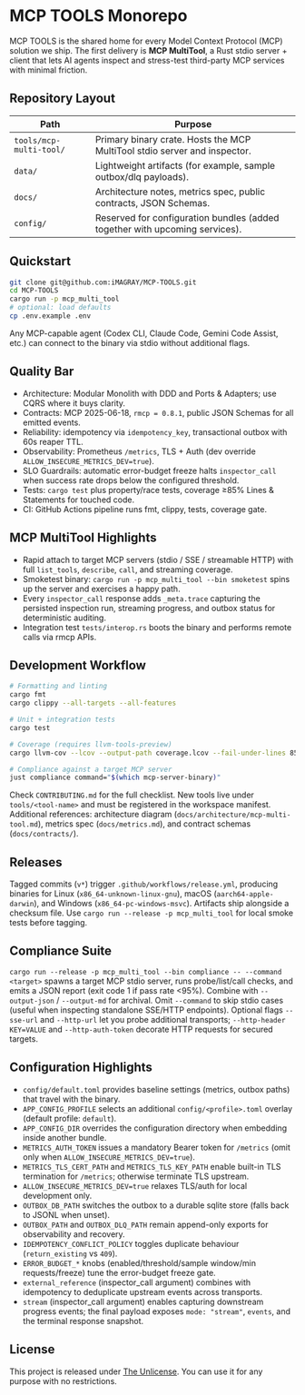 # MCP TOOLS Monorepo

MCP TOOLS is the shared home for every Model Context Protocol (MCP) solution we ship. The first delivery is **MCP MultiTool**, a Rust stdio server + client that lets AI agents inspect and stress-test third-party MCP services with minimal friction.

## Repository Layout

| Path | Purpose |
| --- | --- |
| `tools/mcp-multi-tool/` | Primary binary crate. Hosts the MCP MultiTool stdio server and inspector. |
| `data/` | Lightweight artifacts (for example, sample outbox/dlq payloads). |
| `docs/` | Architecture notes, metrics spec, public contracts, JSON Schemas. |
| `config/` | Reserved for configuration bundles (added together with upcoming services). |

## Quickstart

```bash
git clone git@github.com:iMAGRAY/MCP-TOOLS.git
cd MCP-TOOLS
cargo run -p mcp_multi_tool
# optional: load defaults
cp .env.example .env
```

Any MCP-capable agent (Codex CLI, Claude Code, Gemini Code Assist, etc.) can connect to the binary via stdio without additional flags.

## Quality Bar

- Architecture: Modular Monolith with DDD and Ports & Adapters; use CQRS where it buys clarity.
- Contracts: MCP 2025-06-18, `rmcp = 0.8.1`, public JSON Schemas for all emitted events.
- Reliability: idempotency via `idempotency_key`, transactional outbox with 60s reaper TTL.
- Observability: Prometheus `/metrics`, TLS + Auth (dev override `ALLOW_INSECURE_METRICS_DEV=true`).
- SLO Guardrails: automatic error-budget freeze halts `inspector_call` when success rate drops below the configured threshold.
- Tests: `cargo test` plus property/race tests, coverage ≥85% Lines & Statements for touched code.
- CI: GitHub Actions pipeline runs fmt, clippy, tests, coverage gate.

## MCP MultiTool Highlights

- Rapid attach to target MCP servers (stdio / SSE / streamable HTTP) with full `list_tools`, `describe`, `call`, and streaming coverage.
- Smoketest binary: `cargo run -p mcp_multi_tool --bin smoketest` spins up the server and exercises a happy path.
- Every `inspector_call` response adds `_meta.trace` capturing the persisted inspection run, streaming progress, and outbox status for deterministic auditing.
- Integration test `tests/interop.rs` boots the binary and performs remote calls via rmcp APIs.

## Development Workflow

```bash
# Formatting and linting
cargo fmt
cargo clippy --all-targets --all-features

# Unit + integration tests
cargo test

# Coverage (requires llvm-tools-preview)
cargo llvm-cov --lcov --output-path coverage.lcov --fail-under-lines 85

# Compliance against a target MCP server
just compliance command="$(which mcp-server-binary)"
```

Check `CONTRIBUTING.md` for the full checklist. New tools live under `tools/<tool-name>` and must be registered in the workspace manifest. Additional references: architecture diagram (`docs/architecture/mcp-multi-tool.md`), metrics spec (`docs/metrics.md`), and contract schemas (`docs/contracts/`).

## Releases

Tagged commits (`v*`) trigger `.github/workflows/release.yml`, producing binaries for Linux (`x86_64-unknown-linux-gnu`), macOS (`aarch64-apple-darwin`), and Windows (`x86_64-pc-windows-msvc`). Artifacts ship alongside a checksum file. Use `cargo run --release -p mcp_multi_tool` for local smoke tests before tagging.

## Compliance Suite

`cargo run --release -p mcp_multi_tool --bin compliance -- --command <target>` spawns a target MCP stdio server, runs probe/list/call checks, and emits a JSON report (exit code 1 if pass rate <95%). Combine with `--output-json` / `--output-md` for archival. Omit `--command` to skip stdio cases (useful when inspecting standalone SSE/HTTP endpoints).
Optional flags `--sse-url` and `--http-url` let you probe additional transports; `--http-header KEY=VALUE` and `--http-auth-token` decorate HTTP requests for secured targets.

## Configuration Highlights

- `config/default.toml` provides baseline settings (metrics, outbox paths) that travel with the binary.
- `APP_CONFIG_PROFILE` selects an additional `config/<profile>.toml` overlay (default profile: `default`).
- `APP_CONFIG_DIR` overrides the configuration directory when embedding inside another bundle.
- `METRICS_AUTH_TOKEN` issues a mandatory Bearer token for `/metrics` (omit only when `ALLOW_INSECURE_METRICS_DEV=true`).
- `METRICS_TLS_CERT_PATH` and `METRICS_TLS_KEY_PATH` enable built-in TLS termination for `/metrics`; otherwise terminate TLS upstream.
- `ALLOW_INSECURE_METRICS_DEV=true` relaxes TLS/auth for local development only.
- `OUTBOX_DB_PATH` switches the outbox to a durable sqlite store (falls back to JSONL when unset).
- `OUTBOX_PATH` and `OUTBOX_DLQ_PATH` remain append-only exports for observability and recovery.
- `IDEMPOTENCY_CONFLICT_POLICY` toggles duplicate behaviour (`return_existing` vs `409`).
- `ERROR_BUDGET_*` knobs (enabled/threshold/sample window/min requests/freeze) tune the error-budget freeze gate.
- `external_reference` (inspector_call argument) combines with idempotency to deduplicate upstream events across transports.
- `stream` (inspector_call argument) enables capturing downstream progress events; the final payload exposes `mode: "stream"`, `events`, and the terminal response snapshot.

## License

This project is released under [The Unlicense](LICENSE). You can use it for any purpose with no restrictions.
